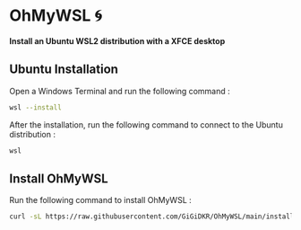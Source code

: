 # OhMyWSL 🌀

**Install an Ubuntu WSL2 distribution with a XFCE desktop**

## Ubuntu Installation

Open a Windows Terminal and run the following command :
```bash
wsl --install
```

After the installation, run the following command to connect to the Ubuntu distribution :
```bash
wsl
```

## Install OhMyWSL

Run the following command to install OhMyWSL :
```bash
curl -sL https://raw.githubusercontent.com/GiGiDKR/OhMyWSL/main/install.sh -o install.sh && chmod +x install.sh && ./install.sh
```

